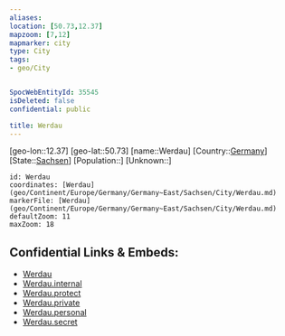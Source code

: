 ```yaml
---
aliases: 
location: [50.73,12.37]
mapzoom: [7,12] 
mapmarker: city 
type: City
tags:
- geo/City


SpocWebEntityId: 35545
isDeleted: false
confidential: public

title: Werdau
---
```

[geo-lon::12.37]
[geo-lat::50.73]
[name::Werdau]
[Country::[Germany](geo/Continent/Europe/Germany.md)]
[State::[Sachsen](geo/Continent/Europe/Germany/Germany~East/Sachsen.md)]
[Population::]
[Unknown::]


```leaflet
id: Werdau
coordinates: [Werdau](geo/Continent/Europe/Germany/Germany~East/Sachsen/City/Werdau.md)
markerFile: [Werdau](geo/Continent/Europe/Germany/Germany~East/Sachsen/City/Werdau.md)
defaultZoom: 11 
maxZoom: 18
```


## Confidential Links & Embeds: 
- [Werdau](../../../../../../../../_public/geo/Continent/Europe/Germany/Germany~East/Sachsen/City/Werdau.md) 
- [Werdau.internal](../../../../../../../../_internal/geo/Continent/Europe/Germany/Germany~East/Sachsen/City/Werdau.internal.md) 
- [Werdau.protect](../../../../../../../../_protect/geo/Continent/Europe/Germany/Germany~East/Sachsen/City/Werdau.protect.md) 
- [Werdau.private](../../../../../../../../_private/geo/Continent/Europe/Germany/Germany~East/Sachsen/City/Werdau.private.md) 
- [Werdau.personal](../../../../../../../../_personal/geo/Continent/Europe/Germany/Germany~East/Sachsen/City/Werdau.personal.md) 
- [Werdau.secret](../../../../../../../../_secret/geo/Continent/Europe/Germany/Germany~East/Sachsen/City/Werdau.secret.md) 
